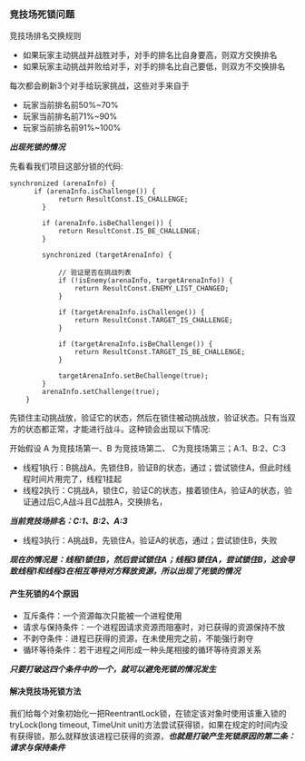 ### 竞技场死锁问题

竞技场排名交换规则
* 如果玩家主动挑战并战胜对手，对手的排名比自身要高，则双方交换排名
* 如果玩家主动挑战并败给对手，对手的排名比自己要低，则双方不交换排名

每次都会刷新3个对手给玩家挑战，这些对手来自于
* 玩家当前排名前50%~70%
* 玩家当前排名前71%~90%
* 玩家当前排名前91%~100%

***出现死锁的情况***

先看看我们项目这部分锁的代码:

    synchronized (arenaInfo) {
		  if (arenaInfo.isChallenge()) {
				return ResultConst.IS_CHALLENGE;
			}
			
			if (arenaInfo.isBeChallenge()) {
				return ResultConst.IS_BE_CHALLENGE;
			}
			
			synchronized (targetArenaInfo) {
				
				// 验证是否在挑战列表
				if (!isEnemy(arenaInfo, targetArenaInfo)) {
					return ResultConst.ENEMY_LIST_CHANGED;
				}

				if (targetArenaInfo.isChallenge()) {
					return ResultConst.TARGET_IS_CHALLENGE;
				}
				
				if (targetArenaInfo.isBeChallenge()) {
					return ResultConst.TARGET_IS_BE_CHALLENGE;
				}
				
				targetArenaInfo.setBeChallenge(true);
			}
			arenaInfo.setChallenge(true);
		}

先锁住主动挑战放，验证它的状态，然后在锁住被动挑战放，验证状态。只有当双方的状态都正常，才能进行战斗。这种锁会出现以下情况: 

开始假设 A 为竞技场第一、B 为竞技场第二、 C为竞技场第三；A:1、B:2、C:3

* 线程1执行：B挑战A，先锁住B，验证B的状态，通过；尝试锁住A，但此时线程时间片用完了，线程1挂起
* 线程2执行：C挑战A，锁住C，验证C的状态，接着锁住A，验证A的状态，验证通过后C,A战斗且C战胜A，交换排名，

***当前竞技场排名：C:1、B:2、A:3***

* 线程3执行：A挑战B，先锁住A，验证A的状态，通过；尝试锁住B，失败

***现在的情况是：线程1锁住B，然后尝试锁住A；线程3锁住A，尝试锁住B，这会导致线程1和线程3在相互等待对方释放资源，所以出现了死锁的情况***

#### 产生死锁的4个原因

* 互斥条件：一个资源每次只能被一个进程使用
* 请求与保持条件：一个进程因请求资源而阻塞时，对已获得的资源保持不放
* 不剥夺条件：进程已获得的资源，在未使用完之前，不能强行剥夺
* 循环等待条件：若干进程之间形成一种头尾相接的循环等待资源关系

***只要打破这四个条件中的一个，就可以避免死锁的情况发生***

#### 解决竞技场死锁方法

我们给每个对象初始化一把ReentrantLock锁，在锁定该对象时使用该重入锁的tryLock(long timeout, TimeUnit unit)方法尝试获得锁，如果在规定的时间内没有获得锁，那么就释放该进程已获得的资源，***也就是打破产生死锁原因的第二条：请求与保持条件***
